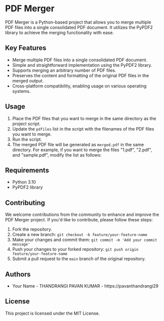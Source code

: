 # PDF Merger

PDF Merger is a Python-based project that allows you to merge multiple PDF files into a single consolidated PDF document. It utilizes the PyPDF2 library to achieve the merging functionality with ease.

## Key Features

- Merge multiple PDF files into a single consolidated PDF document.
- Simple and straightforward implementation using the PyPDF2 library.
- Supports merging an arbitrary number of PDF files.
- Preserves the content and formatting of the original PDF files in the merged output.
- Cross-platform compatibility, enabling usage on various operating systems.

## Usage

1. Place the PDF files that you want to merge in the same directory as the project script.
2. Update the `pdfiles` list in the script with the filenames of the PDF files you want to merge.
3. Run the script.
4. The merged PDF file will be generated as `merged.pdf` in the same directory.
 For example, if you want to merge the files "1.pdf", "2.pdf", and "sample.pdf", modify the list as follows:

## Requirements

- Python 3.10
- PyPDF2 library

## Contributing

We welcome contributions from the community to enhance and improve the PDF Merger project. If you'd like to contribute, please follow these steps:

1. Fork the repository.
2. Create a new branch: `git checkout -b feature/your-feature-name`
3. Make your changes and commit them: `git commit -m 'Add your commit message'`
4. Push your changes to your forked repository: `git push origin feature/your-feature-name`
5. Submit a pull request to the `main` branch of the original repository.

## Authors

- Your Name - THANDRANGI PAVAN KUMAR -  https://pavanthandrangi29

## License

This project is licensed under the MIT License. 
